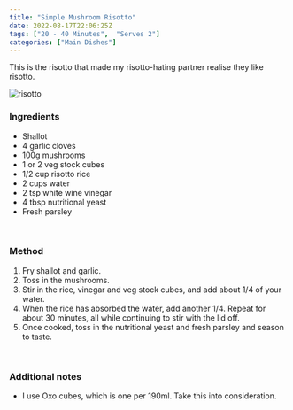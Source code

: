 ```yaml
---
title: "Simple Mushroom Risotto"
date: 2022-08-17T22:06:25Z
tags: ["20 - 40 Minutes",  "Serves 2"]
categories: ["Main Dishes"]
---
```

This is the risotto that made my risotto-hating partner realise they like risotto.
&nbsp;

![risotto](/risotto.jpg)

### Ingredients
* Shallot
* 4 garlic cloves
* 100g mushrooms
* 1 or 2 veg stock cubes
* 1/2 cup risotto rice
* 2 cups water
* 2 tsp white wine vinegar
* 4 tbsp nutritional yeast
* Fresh parsley
&nbsp;

&nbsp;
### Method
1. Fry shallot and garlic.
2. Toss in the mushrooms. 
3. Stir in the rice, vinegar and veg stock cubes, and add about 1/4 of your water.
4. When the rice has absorbed the water, add another 1/4. Repeat for about 30 minutes, all while continuing to stir with the lid off. 
5. Once cooked, toss in the nutritional yeast and fresh parsley and season to taste.
&nbsp;

&nbsp;
### Additional notes
* I use Oxo cubes, which is one per 190ml. Take this into consideration.

